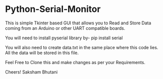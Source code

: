 # Python-Serial-Monitor

This is simple Tkinter based GUI that allows you to Read and Store Data coming from an Arduino or other UART compatible boards.

You will need to install pyserial library by-
pip install serial

You will also need to create data.txt in the same place where this code lies. All the data will be stored in this file.

Feel Free to Clone this and make changes as per your Requirements.

Cheers!
Saksham Bhutani
